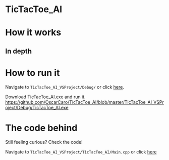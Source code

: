 # TicTacToe_AI

# How it works
## In depth

# How to run it
Navigate to ````TicTacToe_AI_VSProject/Debug/```` or click [here](https://github.com/OscarCaro/TicTacToe_AI/tree/master/TicTacToe_AI_VSProject/Debug).

Download TicTacToe_AI.exe and run it.
https://github.com/OscarCaro/TicTacToe_AI/blob/master/TicTacToe_AI_VSProject/Debug/TicTacToe_AI.exe

# The code behind
Still feeling curious? Check the code!

Navigate to ```TicTacToe_AI_VSProject/TicTacToe_AI/Main.cpp``` or click [here](https://github.com/OscarCaro/TicTacToe_AI/blob/master/TicTacToe_AI_VSProject/TicTacToe_AI/Main.cpp)
